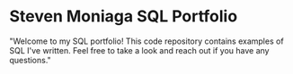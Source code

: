 # Steven Moniaga SQL Portfolio
"Welcome to my SQL portfolio! This code repository contains examples of SQL I've written. Feel free to take a look and reach out if you have any questions."
